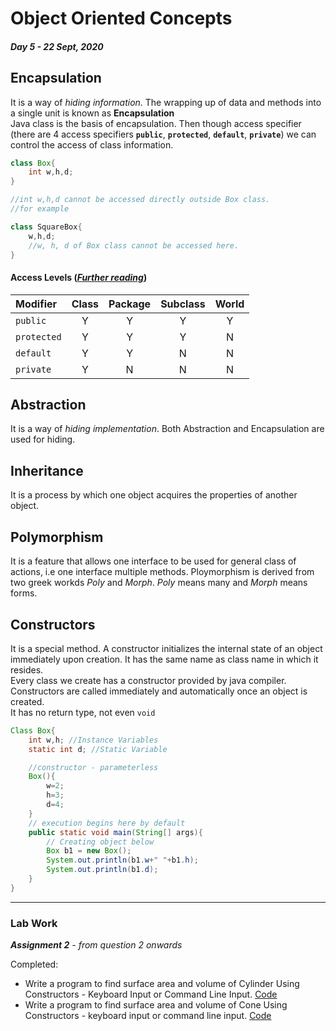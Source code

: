 # Object Oriented Concepts
##### Day 5 - 22 Sept, 2020


## Encapsulation

It is a way of *hiding information*. The wrapping up of data and methods into a single unit is known as **Encapsulation**  
Java class is the basis of encapsulation. Then though access specifier (there are 4 access specifiers **`public`**, **`protected`**, **`default`**, **`private`**) we can control the access of class information.
```java
class Box{
    int w,h,d;
}

//int w,h,d cannot be accessed directly outside Box class.
//for example

class SquareBox{
    w,h,d;
    //w, h, d of Box class cannot be accessed here.
}
```


#### Access Levels (*[Further reading](https://docs.oracle.com/javase/tutorial/java/javaOO/accesscontrol.html)*)

| Modifier | Class | Package | Subclass | World |
| :------- | :---: | :-----: | :------: | :---: |
| `public` | Y | Y | Y | Y |
| `protected` | Y | Y | Y | N |
| `default` | Y | Y | N | N |
| `private` | Y | N | N | N |



## Abstraction

It is a way of *hiding implementation*. Both Abstraction and Encapsulation are used for hiding.  

## Inheritance

It is a process by which one object acquires the properties of another object.

## Polymorphism

It is a feature that allows one interface to be used for general class of actions, i.e one interface multiple methods. Ploymorphism is derived from two greek workds *Poly* and *Morph*. *Poly* means many and *Morph* means forms.



## Constructors

It is a special method. A constructor initializes the internal state of an object immediately upon creation. It has the same name as class name in which it resides.  
Every class we create has a constructor provided by java compiler.  
Constructors are called immediately and automatically once an object is created.  
It has no return type, not even `void`

```java
Class Box{
    int w,h; //Instance Variables
    static int d; //Static Variable

    //constructor - parameterless
    Box(){
        w=2;
        h=3;
        d=4;
    }
    // execution begins here by default
    public static void main(String[] args){
        // Creating object below
        Box b1 = new Box();
        System.out.println(b1.w+" "+b1.h);
        System.out.println(b1.d);
    }
}
```

***

### Lab Work

***Assignment 2** - from question 2 onwards*

Completed:

- Write a program to find surface area and volume of Cylinder Using Constructors - Keyboard Input or Command Line Input. 
[Code](../codes/Cylinder.java)
- Write a program to find surface area and volume of Cone Using Constructors - keyboard input or command line input.
[Code](../codes/Cone.java)